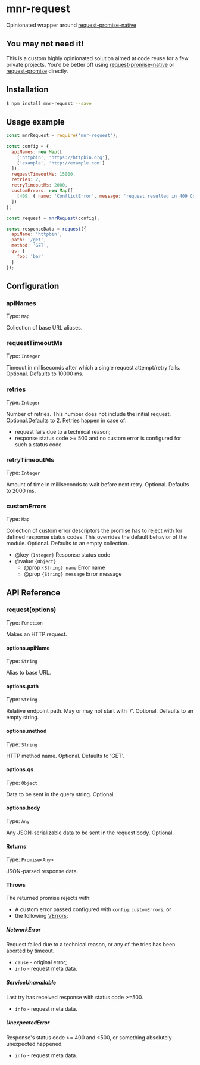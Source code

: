 # mnr-request

Opinionated wrapper around [request-promise-native](https://www.npmjs.com/package/request-promise-native)




## You may not need it!

This is a custom highly opinionated solution aimed at code reuse for a few private projects. You'd be better off using [request-promise-native](https://www.npmjs.com/package/request-promise-native) or [request-promise](https://www.npmjs.com/package/request-promise) directly.





## Installation

```bash
$ npm install mnr-request --save
```





## Usage example

```javascript
const mnrRequest = require('mnr-request');

const config = {
  apiNames: new Map([
    ['httpbin', 'https://httpbin.org'],
    ['example', 'http://example.com']
  ]),
  requestTimeoutMs: 15000,
  retries: 2,
  retryTimeoutMs: 2000,
  customErrors: new Map([
    [409, { name: 'ConflictError', message: 'request resulted in 409 Conflict response' }]
  ])
};

const request = mnrRequest(config);

const responseData = request({
  apiName: 'httpbin',
  path: '/get',
  method: 'GET',
  qs: {
    foo: 'bar'
  }
});
```




## Configuration

### apiNames

Type: `Map`

Collection of base URL aliases.


### requestTimeoutMs

Type: `Integer`

Timeout in milliseconds after which a single request attempt/retry fails. Optional. Defaults to 10000 ms.


### retries

Type: `Integer`

Number of retries. This number does not include the initial request. Optional.Defaults to 2. Retries happen in case of:
  * request fails due to a technical reason;
  * response status code >= 500 and no custom error is configured for such a status code.


### retryTimeoutMs

Type: `Integer`

Amount of time in milliseconds to wait before next retry. Optional. Defaults to 2000 ms.


### customErrors

Type: `Map`

Collection of custom error descriptors the promise has to reject with for defined response status codes. This overrides the default behavior of the module. Optional. Defaults to an empty collection.
  * @key `{Integer}` Response status code
  * @value `{Object}`
    * @prop `{String} name` Error name
    * @prop `{String} message` Error message




## API Reference

### request(options)

Type: `Function`

Makes an HTTP request.

#### options.apiName

Type: `String`

Alias to base URL.

#### options.path

Type: `String`

Relative endpoint path. May or may not start with '/'. Optional. Defaults to an empty string.

#### options.method

Type: `String`

HTTP method name. Optional. Defaults to 'GET'.

#### options.qs

Type: `Object`

Data to be sent in the query string. Optional.

#### options.body

Type: `Any`

Any JSON-serializable data to be sent in the request body. Optional.

#### Returns

Type: `Promise<Any>`

JSON-parsed response data.


#### Throws

The returned promise rejects with:

* A custom error passed configured with `config.customErrors`, or
* the following [VErrors](https://www.npmjs.com/package/verror):

##### NetworkError

Request failed due to a technical reason, or any of the tries has been aborted by timeout.

* `cause` - original error;
* `info` - request meta data.

##### ServiceUnavailable

Last try has received response with status code >=500.

* `info` - request meta data.

##### UnexpectedError

Response's status code >= 400 and <500, or something absolutely unexpected happened.

* `info` - request meta data.
